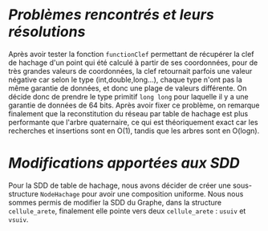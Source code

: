 # *Problèmes rencontrés et leurs résolutions*

Après avoir tester la fonction ```functionClef``` permettant de récupérer la clef de hachage d'un point qui été calculé à partir de ses coordonnées, pour de très grandes valeurs de coordonnées, la clef retournait parfois une valeur négative car selon le type (int,double,long...), chaque type n'ont pas la même garantie de données, et donc une plage de valeurs différente. On décide donc de prendre le type primitif ```long long``` pour laquelle il y a une garantie de données de 64 bits.
Après avoir fixer ce problème, on remarque finalement que la reconstitution du réseau par table de hachage est plus performante que l'arbre quaternaire, ce qui est théoriquement exact car les recherches et insertions sont en O(1), tandis que les arbres sont en O(logn).

# *Modifications apportées aux SDD*

Pour la SDD de table de hachage, nous avons décider de créer une sous-structure ```NodeHachage``` pour avoir une composition uniforme. 
Nous nous sommes permis de modifier la SDD du Graphe, dans la structure ```cellule_arete```, finalement elle pointe vers deux ```cellule_arete``` : ```usuiv``` et ```vsuiv```.

